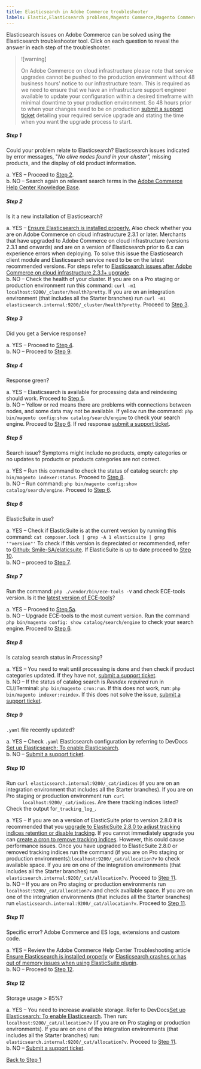```yaml
---
title: Elasticsearch in Adobe Commerce troubleshooter
labels: Elastic,Elasticsearch problems,Magento Commerce,Magento Commerce Cloud,Troubleshooter,crash,elasticsuite,how to,missing products,Adobe Commerce,on-premises,cloud infrastructure
---
```


Elasticsearch issues on Adobe Commerce can be solved using the Elasticsearch troubleshooter tool. Click on each question to reveal the answer in each step of the troubleshooter.

>![warning]
>
>On Adobe Commerce on cloud infrastructure please note that service upgrades cannot be pushed to the production environment without 48 business hours' notice to our infrastructure team. This is required as we need to ensure that we have an infrastructure support engineer available to update your configuration within a desired timeframe with minimal downtime to your production environment. So 48 hours prior to when your changes need to be on production [submit a support ticket](https://support.magento.com/hc/en-us/articles/360019088251) detailing your required service upgrade and stating the time when you want the upgrade process to start.

<div class="zd-accordion">
<div id="zd-accordion-1" class="zd-accordion-panel">
<h5>Step 1</h5>
<div class="zd-accordion-section">Could your problem relate to Elasticsearch? Elasticsearch issues indicated by error messages, "<em>No alive nodes found in your cluster",</em> missing products, and the display of old product information.</div>
<p class="zd-accordion-text">a. YES – Proceed to <a class="accordion-anchor" href="#zd-accordion-2">Step 2</a>.<br>
b. NO – Search again on relevant search terms in the <a href="https://support.magento.com/hc">Adobe Commerce Help Center Knowledge Base</a>.</p>
</div>
<div id="zd-accordion-2" class="zd-accordion-panel">
<h5>Step 2</h5>
<div class="zd-accordion-section">Is it a new installation of Elasticsearch?</div>
<p class="zd-accordion-text">a. YES – <a href="https://support.magento.com/hc/en-us/articles/360034939312">Ensure Elasticsearch is installed properly.</a> Also check whether you are on Adobe Commerce on cloud infrastructure 2.3.1 or later. Merchants that have upgraded to Adobe Commerce on cloud infrastructure (versions 2.3.1 and onwards) and are on a version of Elasticsearch prior to 6.x can experience errors when deploying. To solve this issue the Elasticsearch client module and Elasticsearch service need to be on the latest recommended versions. For steps refer to <a href="https://support.magento.com/hc/en-us/articles/360042538511">Elasticsearch issues after Adobe Commerce on cloud infrastructure 2.3.1+ upgrade</a>.<br>
b. NO – Check the health of your cluster. If you are on a Pro staging or production environment run this command: <code>curl -m1 localhost:9200/_cluster/health?pretty</code>. If you are on an integration environment (that includes all the Starter branches) run <code>curl -m1 elasticsearch.internal:9200/_cluster/health?pretty</code>. Proceed to <a class="accordion-anchor" href="#zd-accordion-3">Step 3</a>.</p>
</div>
<div id="zd-accordion-3" class="zd-accordion-panel">
<h5>Step 3</h5>
<div class="zd-accordion-section">Did you get a Service response?</div>
<p class="zd-accordion-text">a. YES – Proceed to <a class="accordion-anchor" href="#zd-accordion-4">Step 4</a>.<br>
b. NO – Proceed to <a class="accordion-anchor" href="#zd-accordion-9">Step 9</a>.</p>
</div>
<div id="zd-accordion-4" class="zd-accordion-panel">
<h5>Step 4</h5>
<div class="zd-accordion-section">Response green?</div>
<p class="zd-accordion-text">a. YES – Elasticsearch is available for processing data and reindexing should work. Proceed to <a class="accordion-anchor" href="#zd-accordion-5">Step 5</a>.<br>
b. NO – Yellow or red means there are problems with connections between nodes, and some data may not be available. If yellow run the command: <code>php bin/magento config:show catalog/search/engine</code> to check your search engine. Proceed to <a class="accordion-anchor" href="#zd-accordion-6">Step 6</a>. If red response <a href="https://support.magento.com/hc/en-us/articles/360019088251">submit a support ticket</a>.</p>
</div>
<div id="zd-accordion-5" class="zd-accordion-panel">
<h5>Step 5</h5>
<div class="zd-accordion-section">Search issue? Symptoms might include no products, empty categories or no updates to products or products categories are not correct.</div>
<p class="zd-accordion-text">a. YES – Run this command to check the status of catalog search: <code>php bin/magento indexer:status</code>. Proceed to <a class="accordion-anchor" href="#zd-accordion-8">Step 8</a>.<br>
b. NO – Run command: <code>php bin/magento config:show catalog/search/engine</code>. Proceed to <a class="accordion-anchor" href="#zd-accordion-6">Step 6</a>.</p>
</div>
<div id="zd-accordion-6" class="zd-accordion-panel">
<h5>Step 6</h5>
<div class="zd-accordion-section">ElasticSuite in use?</div>
<p class="zd-accordion-text">a. YES – Check if ElasticSuite is at the current version by running this command: <code>cat composer.lock | grep -A 1 elasticsuite | grep '"version"'</code> To check if this version is depreciated or recommended, refer to <a href="https://github.com/Smile-SA/elasticsuite">Github: Smile-SA/elaticsuite</a>. If ElasticSuite is up to date proceed to <a class="accordion-anchor" href="#zd-accordion-10">Step 10</a>.<br>
b. NO – proceed to <a class="accordion-anchor" href="#zd-accordion-7">Step 7</a>.</p>
</div>
<div id="zd-accordion-7" class="zd-accordion-panel">
<h5>Step 7</h5>
<div class="zd-accordion-section">Run the command: <code>php ./vendor/bin/ece-tools -V</code> and check ECE-tools version. Is it the <a href="https://github.com/magento/ece-tools/releases">latest version of ECE-tools</a>?</div>
<p class="zd-accordion-text">a. YES – Proceed to <a class="accordion-anchor" href="#zd-accordion-5">Step 5a</a>.<br>
b. NO – Upgrade ECE-tools to the most current version. Run the command <code>php bin/magento config: show catalog/search/engine</code> to check your search engine. Proceed to <a class="accordion-anchor" href="#zd-accordion-6">Step 6</a>.</p>
</div>
<div id="zd-accordion-8" class="zd-accordion-panel">
<h5>Step 8</h5>
<div class="zd-accordion-section">Is catalog search status in <em>Processing</em>?</div>
<p class="zd-accordion-text">a. YES – You need to wait until processing is done and then check if product categories updated. If they have not, <a href="https://support.magento.com/hc/en-us/articles/360019088251">submit a support ticket</a>.<br>b. NO – If the status of catalog search is <em>Reindex required</em> run in CLI/Terminal: <code>php bin/magento cron:run</code>. If this does not work, run: <code>php bin/magento indexer:reindex</code>. If this does not solve the issue, <a href="https://support.magento.com/hc/en-us/articles/360019088251">submit a support ticket</a>.</p>
</div>
<div id="zd-accordion-9" class="zd-accordion-panel">
<h5>Step 9</h5>
<div class="zd-accordion-section">
<code>.yaml</code> file recently updated?</div>
<p class="zd-accordion-text">a. YES – Check <code>.yaml</code> Elasticsearch configuration by referring to DevDocs <a href="https://devdocs.magento.com/cloud/project/project-conf-files_services-elastic.html?itm_source=devdocs&itm_medium=search_page&itm_campaign=federated_search&itm_term=elastic%20search%20yaml">Set up Elasticsearch: To enable Elasticsearch</a>.<br>
b. NO – <a href="https://support.magento.com/hc/en-us/articles/360019088251">Submit a support ticket</a>.</p>
</div>
<div id="zd-accordion-10" class="zd-accordion-panel">
<h5>Step 10</h5>
<div class="zd-accordion-section">Run <code>curl elasticsearch.internal:9200/_cat/indices</code> (if you are on an integration environment that includes all the Starter branches). If you are on Pro staging or production environment run<code> curl
      localhost:9200/_cat/indices</code>. Are there tracking indices listed? Check the output for<code><index
      name>_tracking_log_</code>.</div>
<p class="zd-accordion-text">a. YES –  If you are on a version of ElasticSuite prior to version 2.8.0 it is recommended that you <a href="https://support.magento.com/hc/en-us/articles/360035266131?">upgrade to ElasticSuite 2.8.0 to adjust tracking indices retention or disable tracking</a>. If you cannot immediately upgrade you can <a href="https://support.magento.com/hc/en-us/articles/360034921492">create a cron to remove tracking indices</a>. However, this could cause performance issues. Once you have upgraded to ElasticSuite 2.8.0 or removed tracking indices run the command (if you are on Pro staging or production environments):<code>localhost:9200/_cat/allocation?v</code> to check available space. If you are on one of the integration environments (that includes all the Starter branches) run <code>elasticsearch.internal:9200/_cat/allocation?v</code>. Proceed to <a class="accordion-anchor" href="#zd-accordion-11">Step 11</a>.<br>
b. NO – If you are on Pro staging or production environments run <code>localhost:9200/_cat/allocation?v</code> and check available space. If you are on one of the integration environments (that includes all the Starter branches) run <code>elasticsearch.internal:9200/_cat/allocation?v</code>. Proceed to <a class="accordion-anchor" href="#zd-accordion-11">Step 11</a>.</p>
</div>
<div id="zd-accordion-11" class="zd-accordion-panel">
<h5>Step 11</h5>
<div class="zd-accordion-section">Specific error? Adobe Commerce and ES logs, extensions and custom code.</div>
<p class="zd-accordion-text">a. YES – Review the Adobe Commerce Help Center Troubleshooting article <a href="https://support.magento.com/hc/en-us/articles/360034939312">Ensure Elasticsearch is installed properly</a> or <a href="https://support.magento.com/hc/en-us/articles/360035266131">Elasticsearch crashes or has out of memory issues when using ElasticSuite plugin</a>.<br>
b. NO – Proceed to <a class="accordion-anchor" href="#zd-accordion-12">Step 12</a>.</p>
</div>
<div id="zd-accordion-12" class="zd-accordion-panel">
<h5>Step 12</h5>
<div class="zd-accordion-section">Storage usage > 85%?</div>
<p class="zd-accordion-text">a.  YES – You need to increase available storage. Refer to DevDocs<a href="https://devdocs.magento.com/cloud/project/project-conf-files_services-elastic.html?itm_source=devdocs&itm_medium=search_page&itm_campaign=federated_search&itm_term=elastic%20search%20yaml">Set up Elasticsearch: To enable Elasticsearch</a>. Then run: <code>localhost:9200/_cat/allocation?v</code> (if you are on Pro staging or production environments). If you are on one of the integration environments (that includes all the Starter branches) run: <code>elasticsearch.internal:9200/_cat/allocation?v</code>. Proceed to <a class="accordion-anchor" href="#zd-accordion-11">Step 11</a>.<br>
b. NO – <a href="https://support.magento.com/hc/en-us/articles/360019088251">Submit a support ticket</a>.</p>
</div>
<!---------This closes the main level that holds everything.--------------->
  <p>
    <a class="accordion-back-to-step-1" href="#zd-accordion-1">Back to Step 1</a>
  </p>
</div>
